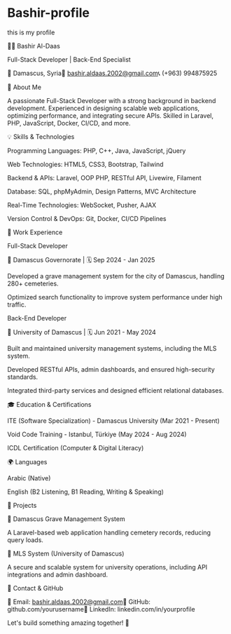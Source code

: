 # Bashir-profile
this is my profile

👨‍💻 Bashir Al-Daas

Full-Stack Developer | Back-End Specialist

📍 Damascus, Syria📧 bashir.aldaas.2002@gmail.com📞 (+963) 994875925

🚀 About Me

A passionate Full-Stack Developer with a strong background in backend development. Experienced in designing scalable web applications, optimizing performance, and integrating secure APIs. Skilled in Laravel, PHP, JavaScript, Docker, CI/CD, and more.

💡 Skills & Technologies

Programming Languages: PHP, C++, Java, JavaScript, jQuery

Web Technologies: HTML5, CSS3, Bootstrap, Tailwind

Backend & APIs: Laravel, OOP PHP, RESTful API, Livewire, Filament

Database: SQL, phpMyAdmin, Design Patterns, MVC Architecture

Real-Time Technologies: WebSocket, Pusher, AJAX

Version Control & DevOps: Git, Docker, CI/CD Pipelines

🏢 Work Experience

Full-Stack Developer

📍 Damascus Governorate | 🗓️ Sep 2024 - Jan 2025

Developed a grave management system for the city of Damascus, handling 280+ cemeteries.

Optimized search functionality to improve system performance under high traffic.

Back-End Developer

📍 University of Damascus | 🗓️ Jun 2021 - May 2024

Built and maintained university management systems, including the MLS system.

Developed RESTful APIs, admin dashboards, and ensured high-security standards.

Integrated third-party services and designed efficient relational databases.

🎓 Education & Certifications

ITE (Software Specialization) - Damascus University (Mar 2021 - Present)

Void Code Training - Istanbul, Türkiye (May 2024 - Aug 2024)

ICDL Certification (Computer & Digital Literacy)

🌍 Languages

Arabic (Native)

English (B2 Listening, B1 Reading, Writing & Speaking)

📌 Projects

🔹 Damascus Grave Management System

A Laravel-based web application handling cemetery records, reducing query loads.

🔹 MLS System (University of Damascus)

A secure and scalable system for university operations, including API integrations and admin dashboard.

📌 Contact & GitHub

📧 Email: bashir.aldaas.2002@gmail.com🐙 GitHub: github.com/yourusername🔗 LinkedIn: linkedin.com/in/yourprofile

Let's build something amazing together! 🚀
